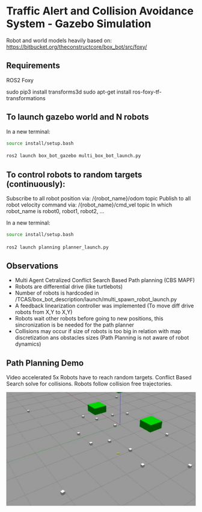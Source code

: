 # Traffic Alert and Collision Avoidance System - Gazebo Simulation

Robot and world models heavily based on: https://bitbucket.org/theconstructcore/box_bot/src/foxy/

## Requirements

ROS2 Foxy

sudo pip3 install transforms3d
sudo apt-get install ros-foxy-tf-transformations

## To launch gazebo world and N robots

In a new terminal:
```sh
source install/setup.bash

ros2 launch box_bot_gazebo multi_box_bot_launch.py
```

## To control robots to random targets (continuously):

Subscribe to all robot position via: /{robot_name}/odom topic
Publish to all robot velocity command via: /{robot_name}/cmd_vel topic
In which robot_name is robot0, robot1, robot2, ...


In a new terminal:

```sh
source install/setup.bash

ros2 launch planning planner_launch.py
```

## Observations

- Multi Agent Cetralized Conflict Search Based Path planning (CBS MAPF) 
- Robots are differential drive (like turtlebots)
- Number of robots is hardcoded in /TCAS/box_bot_description/launch/multi_spawn_robot_launch.py
- A feedback linearization controller was implemented (To move diff drive robots from X,Y to X,Y)
- Robots wait other robots before going to new positions, this sincronization is be needed for the path planner
- Collisions may occur if size of robots is too big in relation with map discretization ans obstacles sizes (Path Planning is not aware of robot dynamics)

## Path Planning Demo

Video accelerated 5x
Robots have to reach random targets. Conflict Based Search solve for collisions. Robots follow collision free trajectories.  

[![PATH PLANNING DEMO 1](https://github.com/ReyeTech/TCAS/blob/37609850ab5f0766d37741fe33248968ab12472f/gazebo_multiagent2.png)](https://youtu.be/fz4IjyRInoU)

